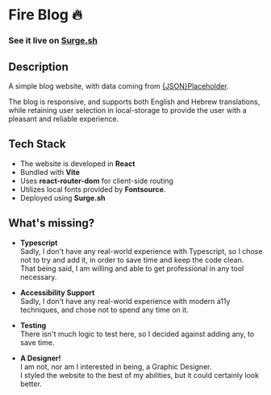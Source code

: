 # Fire Blog 🔥

### See it live on [Surge.sh](fire-blog.surge.sh)

## Description

A simple blog website, with data coming from [{JSON}Placeholder](https://jsonplaceholder.typicode.com/).

The blog is responsive, and supports both English and Hebrew translations, while retaining user selection in local-storage to provide the user with a pleasant and reliable experience.

## Tech Stack

- The website is developed in **React**
- Bundled with **Vite**
- Uses **react-router-dom** for client-side routing
- Utilizes local fonts provided by **Fontsource**.
- Deployed using **Surge.sh**

## What's missing?

- **Typescript**  
  Sadly, I don't have any real-world experience with Typescript, so I chose not to try and add it, in order to save time and keep the code clean.  
  That being said, I am willing and able to get professional in any tool necessary.

- **Accessibility Support**  
  Sadly, I don't have any real-world experience with modern a11y techniques, and chose not to spend any time on it.

- **Testing**  
  There isn't much logic to test here, so I decided against adding any, to save time.

- **A Designer!**  
  I am not, nor am I interested in being, a Graphic Designer.  
  I styled the website to the best of my abilities, but it could certainly look better.
